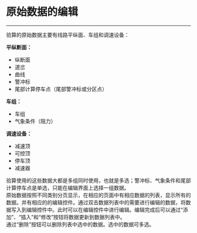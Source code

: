 # 原始数据的编辑
----

验算的原始数据主要有线路平纵面、车组和调速设备：

**平纵断面：**

* 纵断面
* 道岔
* 曲线
* 警冲标
* 尾部计算停车点（尾部警冲标或分区点）

**车组：**

* 车组
* 气象条件（阻力）

**调速设备：**

* 减速顶
* 可控顶
* 停车顶
* 减速器

验算使用的这些数据大都是多组同时使用，也就是多选；警冲标、气象条件和尾部计算停车点是单选，只能在编辑界面上选择一组数据。  
原始数据按照不同类别分页显示，在相应的页面中有相应数据的列表，显示所有的数据。并有相应的的编辑控件。通过双击数据列表中的需要进行编辑的数据，将数据写入到编辑控件中。此时可以在编辑控件中进行编辑。编辑完成后可以通过“添加”、“插入”和“修改”按钮将数据更新到数据列表中。  
通过“删除”按钮可以删除列表中选中的数据。选中的数据可多选。